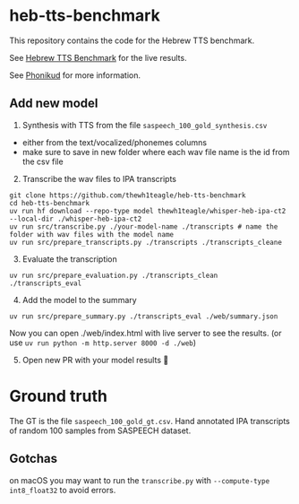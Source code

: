 # heb-tts-benchmark

This repository contains the code for the Hebrew TTS benchmark.

See [Hebrew TTS Benchmark](https://thewh1teagle.github.io/heb-tts-benchmark) for the live results.


See [Phonikud](https://phonikud.github.io) for more information.

## Add new model

1. Synthesis with TTS from the file `saspeech_100_gold_synthesis.csv` 

- either from the text/vocalized/phonemes columns
- make sure to save in new folder where each wav file name is the id from the csv file

2. Transcribe the wav files to IPA transcripts

```console
git clone https://github.com/thewh1teagle/heb-tts-benchmark
cd heb-tts-benchmark
uv run hf download --repo-type model thewh1teagle/whisper-heb-ipa-ct2 --local-dir ./whisper-heb-ipa-ct2
uv run src/transcribe.py ./your-model-name ./transcripts # name the folder with wav files with the model name
uv run src/prepare_transcripts.py ./transcripts ./transcripts_cleane
```

3. Evaluate the transcription

```console
uv run src/prepare_evaluation.py ./transcripts_clean ./transcripts_eval
```

4. Add the model to the summary
```console
uv run src/prepare_summary.py ./transcripts_eval ./web/summary.json
```

Now you can open ./web/index.html with live server to see the results. (or use `uv run python -m http.server 8000 -d ./web`)

5. Open new PR with your model results 🎉

# Ground truth

The GT is the file `saspeech_100_gold_gt.csv`.
Hand annotated IPA transcripts of random 100 samples from SASPEECH dataset.

## Gotchas

on macOS you may want to run the `transcribe.py` with `--compute-type int8_float32` to avoid errors.